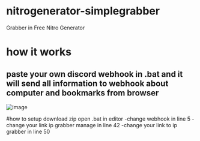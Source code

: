 # nitrogenerator-simplegrabber
Grabber in Free Nitro Generator
# how it works
paste your own discord webhook in .bat
and it will send all information to webhook about computer and bookmarks from browser
---------------------------------------------------------------------------------

![image](https://user-images.githubusercontent.com/98951386/175247622-0ede13f0-a672-4563-b35f-d0233ce4a4e1.png)

#how to setup
download zip
open .bat in editor
-change webhook in line 5
-change your link ip grabber manage in line 42
-change your link to ip grabber in line 50
